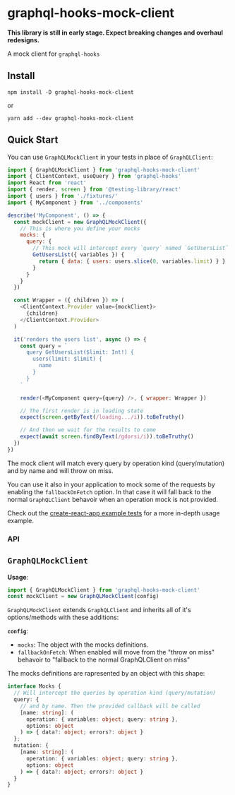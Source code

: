 # graphql-hooks-mock-client

__This library is still in early stage. Expect breaking changes and overhaul redesigns.__

A mock client for `graphql-hooks`

## Install

`npm install -D graphql-hooks-mock-client`

or

`yarn add --dev graphql-hooks-mock-client`

## Quick Start

You can use `GraphQLMockClient` in your tests in place of `GraphQLClient`:

```js
import { GraphQLMockClient } from 'graphql-hooks-mock-client'
import { ClientContext, useQuery } from 'graphql-hooks'
import React from 'react'
import { render, screen } from '@testing-library/react'
import { users } from './fixtures/'
import { MyComponent } from '../components'

describe('MyComponent', () => {
  const mockClient = new GraphQLMockClient({
    // This is where you define your mocks
    mocks: {
      query: {
        // This mock will intercept every `query` named `GetUsersList`
        GetUsersList({ variables }) {
          return { data: { users: users.slice(0, variables.limit) } }
        }
      }
    }
  })

  const Wrapper = ({ children }) => (
    <ClientContext.Provider value={mockClient}>
      {children}
    </ClientContext.Provider>
  )

  it('renders the users list', async () => {
    const query = `
      query GetUsersList($limit: Int!) {
        users(limit: $limit) {
          name
        }
      }
    `

    render(<MyComponent query={query} />, { wrapper: Wrapper })

    // The first render is in loading state
    expect(screen.getByText(/loading.../i)).toBeTruthy()

    // And then we wait for the results to come
    expect(await screen.findByText(/gdorsi/i)).toBeTruthy()
  })
})
```

The mock client will match every query by operation kind (query/mutation) and by name and will throw on miss.

You can use it also in your application to mock some of the requests by enabling the `fallbackOnFetch` option.
In that case it will fall back to the normal `GraphQLClient` behavoir when an operation mock is not provided.

Check out the [create-react-app example tests](../../examples/create-react-app/test) for a more in-depth usage example.

### API

## `GraphQLMockClient`

**Usage**:

```js
import { GraphQLMockClient } from 'graphql-hooks-mock-client'
const mockClient = new GraphQLMockClient(config)
```

`GraphQLMockClient` extends `GraphQLClient` and inherits all of it's options/methods with these additions:

**`config`**:
- `mocks`: The object with the mocks definitions. 
- `fallbackOnFetch`: When enabled will move from the "throw on miss" behavoir to "fallback to the normal GraphQLClient on miss"

The mocks definitions are rapresented by an object with this shape:

```ts
interface Mocks {
  // Will intercept the queries by operation kind (query/mutation)
  query: {
    // and by name. Then the provided callback will be called
    [name: string]: (
      operation: { variables: object; query: string },
      options: object
    ) => { data?: object; errors?: object }
  };
  mutation: {
    [name: string]: (
      operation: { variables: object; query: string },
      options: object
    ) => { data?: object; errors?: object }
  }
}
```
